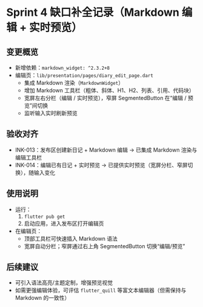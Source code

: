 # Sprint 4 缺口补全记录（Markdown 编辑 + 实时预览）

## 变更概览
- 新增依赖：`markdown_widget: ^2.3.2+8`
- 编辑页：`lib/presentation/pages/diary_edit_page.dart`
  - 集成 Markdown 渲染（`MarkdownWidget`）
  - 增加 Markdown 工具栏（粗体、斜体、H1、H2、列表、引用、代码块）
  - 宽屏左右分栏（编辑 / 实时预览），窄屏 SegmentedButton 在“编辑 / 预览”间切换
  - 监听输入实时刷新预览

## 验收对齐
- INK-013：发布区创建新日记 + Markdown 编辑 → 已集成 Markdown 渲染与编辑工具栏
- INK-014：编辑已有日记 + 实时预览 → 已提供实时预览（宽屏分栏、窄屏切换），随输入变化

## 使用说明
- 运行：
  1. `flutter pub get`
  2. 启动应用，进入发布区打开编辑页
- 在编辑页：
  - 顶部工具栏可快速插入 Markdown 语法
  - 宽屏自动分栏；窄屏通过右上角 SegmentedButton 切换“编辑/预览”

## 后续建议
- 可引入语法高亮/主题定制，增强预览视觉
- 如需更强编辑体验，可评估 `flutter_quill` 等富文本编辑器（但需保持与 Markdown 的一致性）
